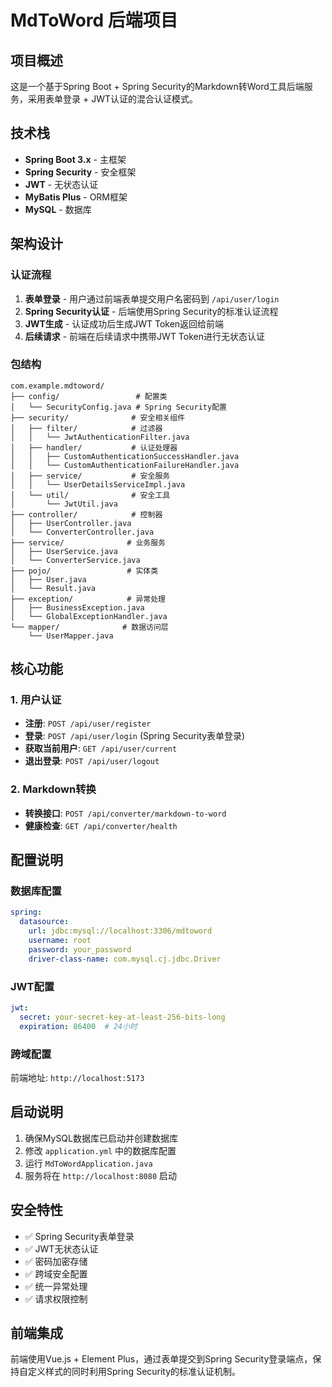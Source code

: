 # MdToWord 后端项目

## 项目概述

这是一个基于Spring Boot + Spring Security的Markdown转Word工具后端服务，采用表单登录 + JWT认证的混合认证模式。

## 技术栈

- **Spring Boot 3.x** - 主框架
- **Spring Security** - 安全框架
- **JWT** - 无状态认证
- **MyBatis Plus** - ORM框架
- **MySQL** - 数据库

## 架构设计

### 认证流程

1. **表单登录** - 用户通过前端表单提交用户名密码到 `/api/user/login`
2. **Spring Security认证** - 后端使用Spring Security的标准认证流程
3. **JWT生成** - 认证成功后生成JWT Token返回给前端
4. **后续请求** - 前端在后续请求中携带JWT Token进行无状态认证

### 包结构

```
com.example.mdtoword/
├── config/                 # 配置类
│   └── SecurityConfig.java # Spring Security配置
├── security/              # 安全相关组件
│   ├── filter/            # 过滤器
│   │   └── JwtAuthenticationFilter.java
│   ├── handler/           # 认证处理器
│   │   ├── CustomAuthenticationSuccessHandler.java
│   │   └── CustomAuthenticationFailureHandler.java
│   ├── service/           # 安全服务
│   │   └── UserDetailsServiceImpl.java
│   └── util/              # 安全工具
│       └── JwtUtil.java
├── controller/            # 控制器
│   ├── UserController.java
│   └── ConverterController.java
├── service/              # 业务服务
│   ├── UserService.java
│   └── ConverterService.java
├── pojo/                 # 实体类
│   ├── User.java
│   └── Result.java
├── exception/            # 异常处理
│   ├── BusinessException.java
│   └── GlobalExceptionHandler.java
└── mapper/              # 数据访问层
    └── UserMapper.java
```

## 核心功能

### 1. 用户认证

- **注册**: `POST /api/user/register`
- **登录**: `POST /api/user/login` (Spring Security表单登录)
- **获取当前用户**: `GET /api/user/current`
- **退出登录**: `POST /api/user/logout`

### 2. Markdown转换

- **转换接口**: `POST /api/converter/markdown-to-word`
- **健康检查**: `GET /api/converter/health`

## 配置说明

### 数据库配置

```yaml
spring:
  datasource:
    url: jdbc:mysql://localhost:3306/mdtoword
    username: root
    password: your_password
    driver-class-name: com.mysql.cj.jdbc.Driver
```

### JWT配置

```yaml
jwt:
  secret: your-secret-key-at-least-256-bits-long
  expiration: 86400  # 24小时
```

### 跨域配置

前端地址: `http://localhost:5173`

## 启动说明

1. 确保MySQL数据库已启动并创建数据库
2. 修改 `application.yml` 中的数据库配置
3. 运行 `MdToWordApplication.java`
4. 服务将在 `http://localhost:8080` 启动

## 安全特性

- ✅ Spring Security表单登录
- ✅ JWT无状态认证
- ✅ 密码加密存储
- ✅ 跨域安全配置
- ✅ 统一异常处理
- ✅ 请求权限控制

## 前端集成

前端使用Vue.js + Element Plus，通过表单提交到Spring Security登录端点，保持自定义样式的同时利用Spring Security的标准认证机制。 